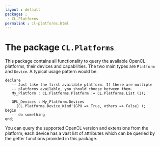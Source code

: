 ```yaml
---
layout : default
packages :
 - CL.Platforms
permalink : cl-platforms.html
---
```


# The package `CL.Platforms`

This package contains all functionality to query the available OpenCL platforms,
their devices and capabilities. The two main types are `Platform` and `Device`.
A typical usage pattern would be:

<?prettify lang=ada?>

    declare
       -- Just take the first available platform. If there are multiple
       -- platforms available, you should choose between them.
       My_Platform : CL.Platforms.Platform := CL.Platforms.List (1);
       
       GPU_Devices : My_Platform.Devices
         (CL.Platforms.Device_Kind'(GPU => True, others => False) );
    begin
       -- do something
    end;

You can query the supported OpenCL version and extensions from the platform;
each device has a vast list of attributes which can be queried by the getter
functions provided in this package.